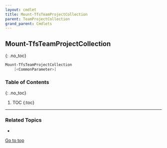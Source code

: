 ```yaml
---
layout: cmdlet
title: Mount-TfsTeamProjectCollection
parent: TeamProjectCollection
grand_parent: Cmdlets
---
```

## Mount-TfsTeamProjectCollection
{: .no_toc}



```powershell
Mount-TfsTeamProjectCollection
    [<CommonParameter>]

```

### Table of Contents
{: .no_toc}

1. TOC
{:toc}

-----

### Related Topics

* 


[Go to top](#mount-tfsteamprojectcollection)

